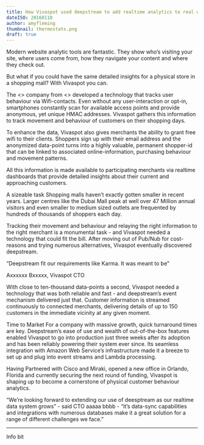 ```yaml
---
title: How Vivaspot used deepstream to add realtime analytics to real world shops
dateISO: 20160118
author: amyfleming
thumbnail: thermostats.png
draft: true
---
```

Modern website analytic tools are fantastic. They show who’s visiting your site, where users come from, how they navigate your content and where they check out.

But what if you could have the same detailed insights for a physical store in a shopping mall? With Vivaspot you can.

The <> company from <> developed a technology that tracks user behaviour via Wifi-contacts. 
Even without any user-interaction or opt-in, smartphones constantly scan for available access points and provide anonymous, yet unique HMAC addresses. Vivaspot gathers this information to track movement and behaviour of customers on their shopping days.

To enhance the data, Vivaspot also gives merchants the ability to grant free wifi to their clients. Shoppers sign up with their email address and the anonymized data-point turns into a highly valuable, permanent shopper-id that can be linked to associated online-information, purchasing behaviour and movement patterns.

All this information is made available to participating merchants via realtime dashboards that provide detailed insights about their current and approaching customers.

A sizeable task
Shopping malls haven’t exactly gotten smaller in recent years. Larger centres like the Dubai Mall peak at well over 47 Million annual visitors and even smaller to medium sized outlets are frequented by hundreds of thousands of shoppers each day.

Tracking their movement and behaviour and relaying the right information to the right merchant is a monumental task - and Vivaspot needed a technology that could fit the bill. After moving out of Pub/Nub for cost-reasons and trying numerous alternatives, Vivaspot eventually discovered deepstream.

“Deepstream fit our requirements like Karma. It was meant to be”

Axxxxxx Bxxxxx, Vivaspot CTO

With close to ten-thousand data-points a second, Vivaspot needed a technology that was both reliable and fast - and deepstream’s event mechanism delivered just that. Customer information is streamed continuously to connected merchants, delivering details of up to 150 customers in the immediate vicinity at any given moment.


Time to Market
For a company with massive growth, quick turnaround times are key. Deepstream’s ease of use and wealth of out-of-the-box features enabled Vivaspot to go into production just three weeks after its adoption and has been reliably powering their system ever since. Its seamless integration with Amazon Web Service’s infrastructure made it a breeze to set up and plug into event streams and Lambda processing.

Having Partnered with Cisco and Miraki, opened a new office in Orlando, Florida and currently securing the next round of funding, Vivaspot is shaping up to become a cornerstone of physical customer behaviour analytics.

“We’re looking forward to extending our use of deesptream as our realtime data system grows” - said CTO aaaaa bbbb - “it’s data-sync capabilities and integrations with numerous databases make it a great solution for a range of different challenges we face.”

---

Info bit



